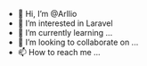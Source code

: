 - 👋 Hi, I’m @Arllio
- 👀 I’m interested in Laravel
- 🌱 I’m currently learning ...
- 💞️ I’m looking to collaborate on ...
- 📫 How to reach me ...

<!---
Arllio/Arllio is a ✨ special ✨ repository because its `README.md` (this file) appears on your GitHub profile.
You can click the Preview link to take a look at your changes.
--->
